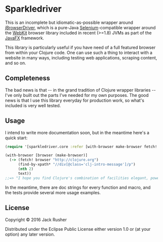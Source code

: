 # Sparkledriver

This is an incomplete but idiomatic-as-possible wrapper around
[jBrowserDriver](https://github.com/MachinePublishers/jBrowserDriver),
which is a pure-Java [Selenium]()-compatible wrapper around the
[WebKit](https://webkit.org) browser library included in recent
(>=1.8) JVMs as part of the
[JavaFX](http://docs.oracle.com/javase/8/javafx/get-started-tutorial/jfx-overview.htm#JFXST784)
framework.

This library is particularly useful if you have need of a full
featured browser from within your Clojure code. One can use such a
thing to interact with a website in many ways, including testing web
applications, scraping content, and so on.

## Completeness

The bad news is that -- in the grand tradition of Clojure wrapper
libraries -- I've only built out the parts I've needed for my own
purposes. The good news is that I use this library everyday for
production work, so what's included is very well tested.

## Usage

I intend to write more documentation soon, but in the meantime here's
a quick start:

``` clojure
(require '[sparkledriver.core :refer [with-browser make-browser fetch! find-by-xpath* text]])

(with-browser [browser (make-browser)]
  (-> (fetch! browser "http://clojure.org")
      (find-by-xpath* "//div[@class='clj-intro-message']/p")
      (nth 2)
      text))
;;=> "I hope you find Clojure's combination of facilities elegant, powerful, practical and fun to use."
```

In the meantime, there are doc strings for every function and macro,
and the tests provide several more usage examples.

## License

Copyright © 2016 Jack Rusher

Distributed under the Eclipse Public License either version 1.0 or (at
your option) any later version.

